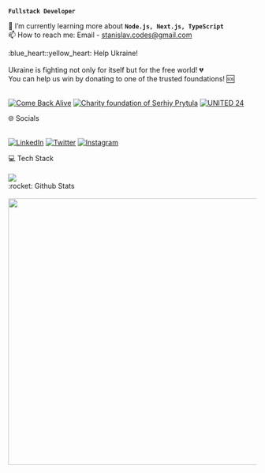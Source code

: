 **`Fullstack Developer`**

🌱 I’m currently learning more about **`Node.js, Next.js, TypeScript`**<br>
📫 How to reach me: Email - stanislav.codes@gmail.com

<summary>:blue_heart::yellow_heart: Help Ukraine!</summary>
<br/>
Ukraine is fighting not only for itself but for the free world! 💔<br/>
You can help us win by donating to one of the trusted foundations! 🆘<br/>
<br/>

[![Come Back Alive](https://custom-icon-badges.demolab.com/badge/Come%20Back%20Alive-Donate-success.svg?logo=heart&logoColor=white)](https://www.comebackalive.in.ua/donate)
[![Charity foundation of Serhiy Prytula](https://custom-icon-badges.demolab.com/badge/Charity%20foundation%20of%20Serhiy%20Prytula-Donate-success.svg?logo=heart&logoColor=white)](https://prytulafoundation.org/en/home/support_page)
[![UNITED 24](https://custom-icon-badges.demolab.com/badge/UNITED%2024-Donate-success.svg?logo=heart&logoColor=white)](https://u24.gov.ua/)

<summary>🌐 Socials</summary>
<br/>

[![LinkedIn](https://img.shields.io/badge/LinkedIn-%230077B5.svg?logo=linkedin&logoColor=white)](https://linkedin.com/in/stanislavcodes)
[![Twitter](https://img.shields.io/badge/Twitter-%231DA1F2.svg?logo=Twitter&logoColor=white)](https://twitter.com/stanislavcodes) 
[![Instagram](https://img.shields.io/badge/Instagram-%23E4405F.svg?logo=Instagram&logoColor=white)](https://www.instagram.com/stanislav.codes/)
  
<summary>💻 Tech Stack</summary>
<br/>

<img src="https://skillicons.dev/icons?i=ts,js,react,nextjs,nodejs,git,tailwind,github,figma,cs" />
<!--prisma,redux,supabase,mongodb,express-->

<summary>:rocket: Github Stats</summary>
<br/>
<a href="https://stats.hyochan.dev"><img src="https://stats.hyochan.dev/api/github-stats-advanced?login=stanislavcodes" width="540" /></a>

